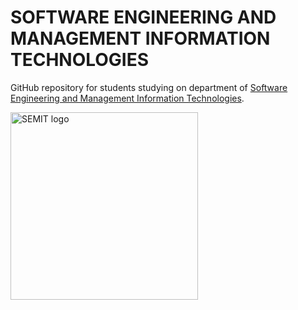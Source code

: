 # SOFTWARE ENGINEERING AND MANAGEMENT INFORMATION TECHNOLOGIES
GitHub repository for students studying on department of [Software Engineering and Management Information Technologies](https://piitu-asu.kh.ua).

<img src="https://piitu-asu.kh.ua/images/semit-logo_usa.png" alt="SEMIT logo" width="300"/>
